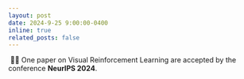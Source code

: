 ```yaml
---
layout: post
date: 2024-9-25 9:00:00-0400
inline: true
related_posts: false
---
```


 &nbsp;🎉🎉 One paper on Visual Reinforcement Learning are accepted by the conference **NeurIPS 2024**.
